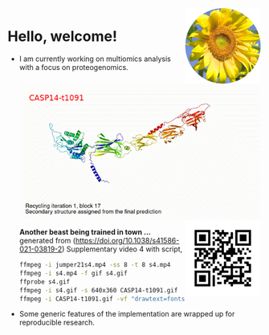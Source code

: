 <img src="https://github.com/jinghuazhao/jinghuazhao/blob/master/gansubaiyin-circle.png" align="right" height="150" width="150" />

# Hello, welcome!

- I am currently working on multiomics analysis with a focus on proteogenomics.
    ![CASP14-t1091.gif](CASP14-t1091-text.gif)
    <img src="https://github.com/jinghuazhao/jinghuazhao/blob/master/jhz-50.png" align="right" />

    **Another beast being trained in town ...** generated from (https://doi.org/10.1038/s41586-021-03819-2) Supplementary video 4 with script,
    ```bash
    ffmpeg -i jumper21s4.mp4 -ss 8 -t 8 s4.mp4
    ffmpeg -i s4.mp4 -f gif s4.gif
    ffprobe s4.gif
    ffmpeg -i s4.gif -s 640x360 CASP14-t1091.gif
    ffmpeg -i CASP14-t1091.gif -vf "drawtext=fontsize=20:text='CASP14-t1091':fontcolor=red:x=25:y=30" CASP14-t1091-text.gif
    ```
- Some generic features of the implementation are wrapped up for reproducible research.
